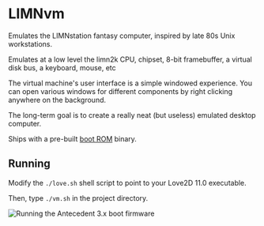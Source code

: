 # LIMNvm

Emulates the LIMNstation fantasy computer, inspired by late 80s Unix workstations.

Emulates at a low level the limn2k CPU, chipset, 8-bit framebuffer, a virtual disk bus, a keyboard, mouse, etc

The virtual machine's user interface is a simple windowed experience. You can open various windows for different components by right clicking anywhere on the background.

The long-term goal is to create a really neat (but useless) emulated desktop computer.

Ships with a pre-built [boot ROM](https://github.com/limnarch/a3x) binary.

## Running

Modify the `./love.sh` shell script to point to your Love2D 11.0 executable.

Then, type `./vm.sh` in the project directory.

![Running the Antecedent 3.x boot firmware](https://i.imgur.com/RkW6RG8.png)
